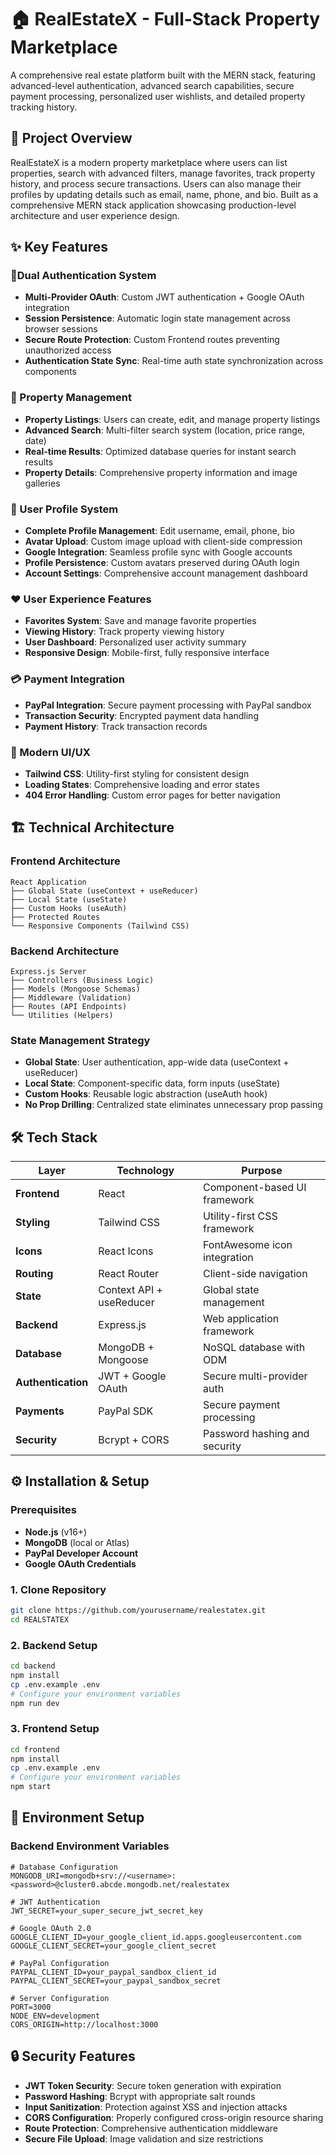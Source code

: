 # 🏠 RealEstateX - Full-Stack Property Marketplace

A comprehensive real estate platform built with the MERN stack, featuring advanced-level authentication, advanced search capabilities, secure payment processing, personalized user wishlists, and detailed property tracking history.

## 🎯 Project Overview

RealEstateX is a modern property marketplace where users can list properties, search with advanced filters, manage favorites, track property history, and process secure transactions. Users can also manage their profiles by updating details such as email, name, phone, and bio. Built as a comprehensive MERN stack application showcasing production-level architecture and user experience design.

## ✨ Key Features

### 🔐Dual Authentication System

- **Multi-Provider OAuth**: Custom JWT authentication + Google OAuth integration
- **Session Persistence**: Automatic login state management across browser sessions
- **Secure Route Protection**: Custom Frontend routes preventing unauthorized access
- **Authentication State Sync**: Real-time auth state synchronization across components

### 🏡 Property Management

- **Property Listings**: Users can create, edit, and manage property listings
- **Advanced Search**: Multi-filter search system (location, price range, date)
- **Real-time Results**: Optimized database queries for instant search results
- **Property Details**: Comprehensive property information and image galleries

### 👤 User Profile System

- **Complete Profile Management**: Edit username, email, phone, bio
- **Avatar Upload**: Custom image upload with client-side compression
- **Google Integration**: Seamless profile sync with Google accounts
- **Profile Persistence**: Custom avatars preserved during OAuth login
- **Account Settings**: Comprehensive account management dashboard

### ❤️ User Experience Features

- **Favorites System**: Save and manage favorite properties
- **Viewing History**: Track property viewing history
- **User Dashboard**: Personalized user activity summary
- **Responsive Design**: Mobile-first, fully responsive interface

### 💳 Payment Integration

- **PayPal Integration**: Secure payment processing with PayPal sandbox
- **Transaction Security**: Encrypted payment data handling
- **Payment History**: Track transaction records

### 🎨 Modern UI/UX

- **Tailwind CSS**: Utility-first styling for consistent design
- **Loading States**: Comprehensive loading and error states
- **404 Error Handling**: Custom error pages for better navigation

## 🏗️ Technical Architecture

### Frontend Architecture

```
React Application
├── Global State (useContext + useReducer)
├── Local State (useState)
├── Custom Hooks (useAuth)
├── Protected Routes
└── Responsive Components (Tailwind CSS)
```

### Backend Architecture

```
Express.js Server
├── Controllers (Business Logic)
├── Models (Mongoose Schemas)
├── Middleware (Validation)
├── Routes (API Endpoints)
└── Utilities (Helpers)
```

### State Management Strategy

- **Global State**: User authentication, app-wide data (useContext + useReducer)
- **Local State**: Component-specific data, form inputs (useState)
- **Custom Hooks**: Reusable logic abstraction (useAuth hook)
- **No Prop Drilling**: Centralized state eliminates unnecessary prop passing

## 🛠️ Tech Stack

| Layer              | Technology               | Purpose                       |
| ------------------ | ------------------------ | ----------------------------- |
| **Frontend**       | React                    | Component-based UI framework  |
| **Styling**        | Tailwind CSS             | Utility-first CSS framework   |
| **Icons**          | React Icons              | FontAwesome icon integration  |
| **Routing**        | React Router             | Client-side navigation        |
| **State**          | Context API + useReducer | Global state management       |
| **Backend**        | Express.js               | Web application framework     |
| **Database**       | MongoDB + Mongoose       | NoSQL database with ODM       |
| **Authentication** | JWT + Google OAuth       | Secure multi-provider auth    |
| **Payments**       | PayPal SDK               | Secure payment processing     |
| **Security**       | Bcrypt + CORS            | Password hashing and security |

## ⚙️ Installation & Setup

### Prerequisites

- **Node.js** (v16+)
- **MongoDB** (local or Atlas)
- **PayPal Developer Account**
- **Google OAuth Credentials**

### 1. Clone Repository

```bash
git clone https://github.com/yourusername/realestatex.git
cd REALSTATEX
```

### 2. Backend Setup

```bash
cd backend
npm install
cp .env.example .env
# Configure your environment variables
npm run dev
```

### 3. Frontend Setup

```bash
cd frontend
npm install
cp .env.example .env
# Configure your environment variables
npm start
```

## 🔑 Environment Setup

### Backend Environment Variables

```env
# Database Configuration
MONGODB_URI=mongodb+srv://<username>:<password>@cluster0.abcde.mongodb.net/realestatex

# JWT Authentication
JWT_SECRET=your_super_secure_jwt_secret_key

# Google OAuth 2.0
GOOGLE_CLIENT_ID=your_google_client_id.apps.googleusercontent.com
GOOGLE_CLIENT_SECRET=your_google_client_secret

# PayPal Configuration
PAYPAL_CLIENT_ID=your_paypal_sandbox_client_id
PAYPAL_CLIENT_SECRET=your_paypal_sandbox_secret

# Server Configuration
PORT=3000
NODE_ENV=development
CORS_ORIGIN=http://localhost:3000
```

## 🔒 Security Features

- **JWT Token Security**: Secure token generation with expiration
- **Password Hashing**: Bcrypt with appropriate salt rounds
- **Input Sanitization**: Protection against XSS and injection attacks
- **CORS Configuration**: Properly configured cross-origin resource sharing
- **Route Protection**: Comprehensive authentication middleware
- **Secure File Upload**: Image validation and size restrictions

